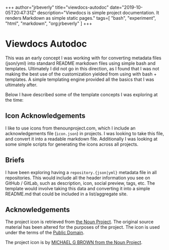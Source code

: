+++
author="jrbeverly"
title="viewdocs-autodoc"
date="2019-10-05T20:47:31Z"
description="Viewdocs is simple project documentation. It renders Markdown as simple static pages."
tags=[
  "bash",
  "experiment",
  "html",
  "markdown",
  "org:jrbeverly"
]
+++

# Viewdocs Autodoc

This was an early concept I was working with for converting metadata files (json/yml) into standard README markdown files using simple bash and templates. Ultimately I did not go in this direction, as I found that I was not making the best use of the customization yielded from using with bash + templates. A simple templating engine provided all the basics that I was ultimately after.

Below I have described some of the template concepts I was exploring at the time:

## Icon Acknowledgements

I like to use icons from thenounproject.com, which I include an acknowledgements file (`icon.json`) in projects. I was looking to take this file, and convert it into a readable markdown file. Additionally I was looking at some simple scripts for generating the icons across all projects.

## Briefs

I have been exploring having a `repository.{json|yml}` metadata file in all repositories. This would include all the header information you see on GitHub / GitLab, such as description, icon, social preview, tags, etc. The template would involve taking this data and converting it into a simple README.md that could be included in a list/aggregate site.

## Acknowledgements

The project icon is retrieved from [the Noun Project](docs/icon/icon.json). The original source material has been altered for the purposes of the project. The icon is used under the terms of the [Public Domain](https://creativecommons.org/publicdomain/zero/1.0/).

The project icon is by [MICHAEL G BROWN from the Noun Project](https://thenounproject.com/term/clank/738702/).
